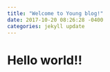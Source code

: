 ```yaml
---
title: "Welcome to Young blog!"
date: 2017-10-20 08:26:28 -0400
categories: jekyll update
---
```


# Hello world!!
